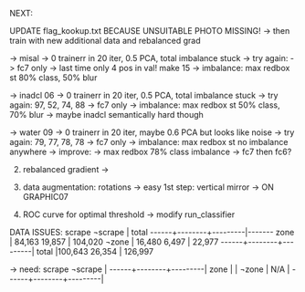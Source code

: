 NEXT:

   UPDATE flag_kookup.txt BECAUSE UNSUITABLE PHOTO MISSING!
   -> then train with new additional data and rebalanced grad

   -> misal
      -> 0 trainerr in 20 iter, 0.5 PCA, total imbalance stuck
      -> try again:
         -> fc7 only
	 -> last time only 4 pos in val! make 15
	 -> imbalance: max redbox st 80% class, 50% blur	 
	 
   -> inadcl 06
      -> 0 trainerr in 20 iter, 0.5 PCA, total imbalance stuck
      -> try again: 97, 52, 74, 88
         -> fc7 only
	 -> imbalance: max redbox st 50% class, 70% blur
	 -> maybe inadcl semantically hard though

   -> water 09
      -> 0 trainerr in 20 iter, maybe 0.6 PCA but looks like noise
      -> try again: 79, 77, 78, 78
         -> fc7 only
	 -> imbalance: max redbox st no imbalance anywhere
      -> improve:
         -> max redbox 78% class imbalance
	 -> fc7 then fc6?

2. rebalanced gradient
   -> 

3. data augmentation: rotations
   -> easy 1st step: vertical mirror
   -> ON GRAPHIC07

4. ROC curve for optimal threshold
   -> modify run_classifier


   

DATA ISSUES:
        scrape   ¬scrape | total
------+--------+---------|-------
zone  | 84,163   19,857  | 104,020
¬zone | 16,480    6,497  |  22,977
------+--------+---------|
total |100,643   26,354  | 126,997     

-> need:
        scrape   ¬scrape |
------+--------+---------|
zone  |                  |
¬zone |  N/A             |
------+--------+---------|




